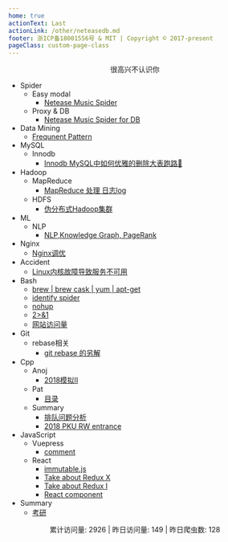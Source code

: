 ```yaml
---
home: true
actionText: Last
actionLink: /other/neteasedb.md
footer: 浙ICP备18001556号 & MIT | Copyright © 2017-present
pageClass: custom-page-class
---
```


<center>很高兴不认识你</center>

* Spider
  + Easy modal
    - [Netease Music Spider](/other/netease.md)
  + Proxy & DB
    - [Netease Music Spider for DB](/other/neteasedb.md)
* Data Mining
  + [Frequnent Pattern](/other/frequent.md)
* MySQL
  + Innodb
    - [Innodb MySQL中如何优雅的删除大表跑路🏃](/other/truncate.md)
* Hadoop
  + MapReduce
    - [MapReduce 处理 日志log](/other/mapreduce.md)
  + HDFS
    - [伪分布式Hadoop集群](/other/pseudo.md)
* ML
  + NLP
    - [NLP,Knowledge Graph, PageRank](/other/pagerank.md)
* Nginx
  + [Nginx调优](/other/nginx.md)
* Accident
  + [Linux内核故障导致服务不可用](/other/accident.md)
* Bash
  + [brew | brew cask | yum | apt-get](/other/brew.md)
  + [identify spider](/other/spider.md)
  + [nohup](/other/nohup.md)
  + [2>&1](/other/redirect.md)
  + [网站访问量](/other/pv.md)
* Git
  + rebase相关
    - [git rebase 的另解](/other/gitSkill.md)
* Cpp
  + Anoj
    - [2018模拟II](/pat/anoj2018II.md)
  + Pat
    - [目录](/pat/README.md)
  + Summary
    - [排队问题分析](/pat/sort.md)
    - [2018 PKU RW entrance](/pat/entrance.md)
* JavaScript
  + Vuepress
    - [comment](/javaScript/comment.md)
  + React
    - [immutable.js](/javaScript/immutable.md)
    - [Take about Redux X](/javaScript/reduxs.md)
    - [Take about Redux I](/javaScript/redux.md)
    - [React component](/javaScript/component.md)
* Summary
  + [考研](/other/cs.md)


<center>累计访问量: 2926 | 昨日访问量: 149 | 昨日爬虫数: 128 </center>
